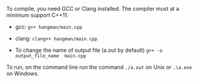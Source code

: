To compile, you need GCC or Clang installed.
The compiler must at a minimum support C++11.

* gcc: ```g++ hangman/main.cpp```
* clang: ```clang++ hangman/main.cpp```

* To change the name of output file (a.out by default) ```g++ -o output_file_name  main.cpp```

To run, on the command line run the command ```./a.out``` on Unix or ```.\a.exe``` on Windows.
